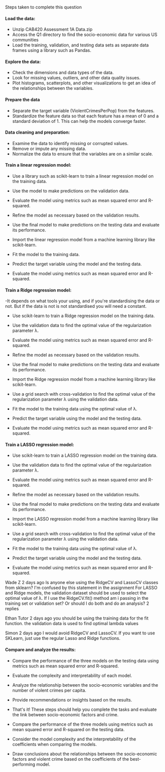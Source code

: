Steps taken to complete this question

#### Load the data:
- Unzip CAB420 Assessment 1A Data.zip
- Access the Q1 directory to find the socio-economic data for various US communities
- Load the training, validation, and testing data sets as separate data frames using a library such as Pandas.

#### Explore the data:

- Check the dimensions and data types of the data.
- Look for missing values, outliers, and other data quality issues.
- Plot histograms, scatterplots, and other visualizations to get an idea of the relationships between the variables.

#### Prepare the data 
- Separate the target variable (ViolentCrimesPerPop) from the features.
- Standardize the feature data so that each feature has a mean of 0 and a standard deviation of 1. This can help the models converge faster.

#### Data cleaning and preparation:
- Examine the data to identify missing or corrupted values.
- Remove or impute any missing data.
- Normalize the data to ensure that the variables are on a similar scale.

#### Train a linear regression model:
- Use a library such as scikit-learn to train a linear regression model on the training data.
- Use the model to make predictions on the validation data.
- Evaluate the model using metrics such as mean squared error and R-squared.
- Refine the model as necessary based on the validation results.
- Use the final model to make predictions on the testing data and evaluate its performance.

- Import the linear regression model from a machine learning library like scikit-learn.
- Fit the model to the training data.
- Predict the target variable using the model and the testing data.
- Evaluate the model using metrics such as mean squared error and R-squared.

#### Train a Ridge regression model:
-It depends on what tools your using, and if you're standardising the data or not. But if the data is not is not standardised you will need a constant.
- Use scikit-learn to train a Ridge regression model on the training data.
- Use the validation data to find the optimal value of the regularization parameter λ.
- Evaluate the model using metrics such as mean squared error and R-squared.
- Refine the model as necessary based on the validation results.
- Use the final model to make predictions on the testing data and evaluate its performance.

- Import the Ridge regression model from a machine learning library like scikit-learn.
- Use a grid search with cross-validation to find the optimal value of the regularization parameter λ using the validation data.
- Fit the model to the training data using the optimal value of λ.
- Predict the target variable using the model and the testing data.
- Evaluate the model using metrics such as mean squared error and R-squared.

#### Train a LASSO regression model:
- Use scikit-learn to train a LASSO regression model on the training data.
- Use the validation data to find the optimal value of the regularization parameter λ.
- Evaluate the model using metrics such as mean squared error and R-squared.
- Refine the model as necessary based on the validation results.
- Use the final model to make predictions on the testing data and evaluate its performance.

- Import the LASSO regression model from a machine learning library like scikit-learn.
- Use a grid search with cross-validation to find the optimal value of the regularization parameter λ using the validation data.
- Fit the model to the training data using the optimal value of λ.
- Predict the target variable using the model and the testing data.
- Evaluate the model using metrics such as mean squared error and R-squared.


Wade Z
  2 days ago
Is anyone else using the RidgeCV and LassoCV classes from sklearn?
I'm confused by this statement in the assignment
For LASSO and Ridge models, the validation
dataset should be used to select the optimal value of λ.
If I use the RidgeCV.fit() method am i passing in the training set or validation set? Or should I do both and do an analysis?
2 replies


Ethan Tutor
  2 days ago
you should be using the training data for the fit function. the validation data is used to find optimal lambda values


Simon
  2 days ago
I would avoid RidgeCV and LassoCV. If you want to use SKLearn, just use the regular Lasso and Ridge functions.

#### Compare and analyze the results:
- Compare the performance of the three models on the testing data using metrics such as mean squared error and R-squared.
- Evaluate the complexity and interpretability of each model.
- Analyze the relationship between the socio-economic variables and the number of violent crimes per capita.
- Provide recommendations or insights based on the results.
- That's it! These steps should help you complete the tasks and evaluate the link between socio-economic factors and crime.

- Compare the performance of the three models using metrics such as mean squared error and R-squared on the testing data.
- Consider the model complexity and the interpretability of the coefficients when comparing the models.
- Draw conclusions about the relationships between the socio-economic factors and violent crime based on the coefficients of the best-performing model.